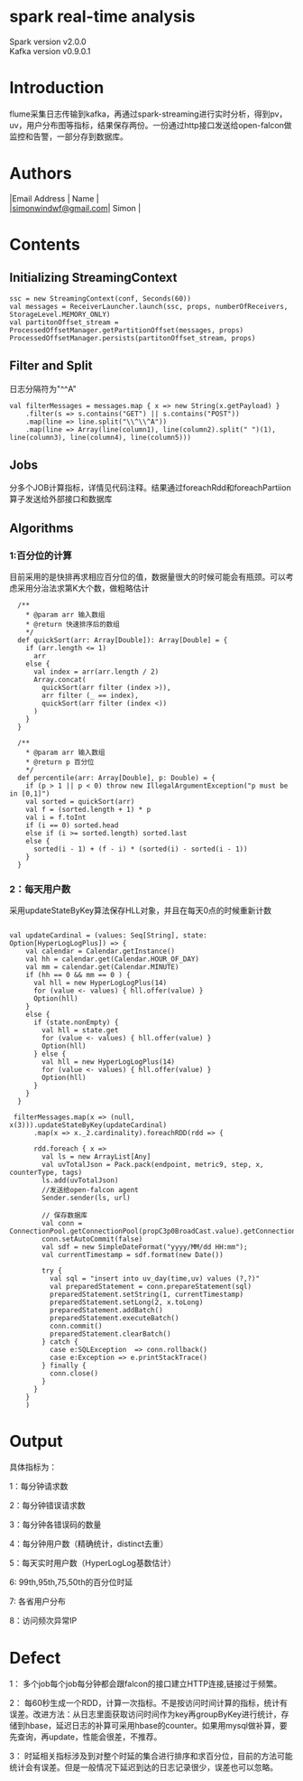 # spark real-time analysis
Spark version v2.0.0  
Kafka version v0.9.0.1  

# Introduction
flume采集日志传输到kafka，再通过spark-streaming进行实时分析，得到pv，uv，用户分布图等指标，结果保存两份。一份通过http接口发送给open-falcon做监控和告警，一部分存到数据库。
  # Authors
|Email Address        | Name   |  
|simonwindwf@gmail.com| Simon  |

# Contents 

## Initializing StreamingContext

```
ssc = new StreamingContext(conf, Seconds(60))
val messages = ReceiverLauncher.launch(ssc, props, numberOfReceivers, StorageLevel.MEMORY_ONLY)
val partitonOffset_stream = ProcessedOffsetManager.getPartitionOffset(messages, props)
ProcessedOffsetManager.persists(partitonOffset_stream, props)
```  

## Filter and Split

日志分隔符为"^^A"

```
val filterMessages = messages.map { x => new String(x.getPayload) }
    .filter(s => s.contains("GET") || s.contains("POST"))
    .map(line => line.split("\\^\\^A"))
    .map(line => Array(line(column1), line(column2).split(" ")(1), line(column3), line(column4), line(column5)))
```
## Jobs
分多个JOB计算指标，详情见代码注释。结果通过foreachRdd和foreachPartiion算子发送给外部接口和数据库

## Algorithms
### 1:百分位的计算 

目前采用的是快排再求相应百分位的值，数据量很大的时候可能会有瓶颈。可以考虑采用分治法求第K大个数，做粗略估计 

```
  /**
    * @param arr 输入数组
    * @return 快速排序后的数组
    */
  def quickSort(arr: Array[Double]): Array[Double] = {
    if (arr.length <= 1)
      arr
    else {
      val index = arr(arr.length / 2)
      Array.concat(
        quickSort(arr filter (index >)),
        arr filter (_ == index),
        quickSort(arr filter (index <))
      )
    }
  }

  /**
    * @param arr 输入数组
    * @return p 百分位
    */
  def percentile(arr: Array[Double], p: Double) = {
    if (p > 1 || p < 0) throw new IllegalArgumentException("p must be in [0,1]")
    val sorted = quickSort(arr)
    val f = (sorted.length + 1) * p
    val i = f.toInt
    if (i == 0) sorted.head
    else if (i >= sorted.length) sorted.last
    else {
      sorted(i - 1) + (f - i) * (sorted(i) - sorted(i - 1))
    }
  }
```

### 2：每天用户数

采用updateStateByKey算法保存HLL对象，并且在每天0点的时候重新计数

  
```

val updateCardinal = (values: Seq[String], state: Option[HyperLogLogPlus]) => {
    val calendar = Calendar.getInstance()
    val hh = calendar.get(Calendar.HOUR_OF_DAY)
    val mm = calendar.get(Calendar.MINUTE)
    if (hh == 0 && mm == 0 ) {
      val hll = new HyperLogLogPlus(14)
      for (value <- values) { hll.offer(value) }
      Option(hll)
    }
    else {
      if (state.nonEmpty) {
        val hll = state.get
        for (value <- values) { hll.offer(value) }
        Option(hll)
      } else {
        val hll = new HyperLogLogPlus(14)
        for (value <- values) { hll.offer(value) }
        Option(hll)
      }
    }
  }
  
 filterMessages.map(x => (null, x(3))).updateStateByKey(updateCardinal)
      .map(x => x._2.cardinality).foreachRDD(rdd => {

      rdd.foreach { x =>
        val ls = new ArrayList[Any]
        val uvTotalJson = Pack.pack(endpoint, metric9, step, x, counterType, tags)
        ls.add(uvTotalJson)
        //发送给open-falcon agent
        Sender.sender(ls, url)

        // 保存数据库
        val conn = ConnectionPool.getConnectionPool(propC3p0BroadCast.value).getConnection
        conn.setAutoCommit(false)
        val sdf = new SimpleDateFormat("yyyy/MM/dd HH:mm");
        val currentTimestamp = sdf.format(new Date())

        try {
          val sql = "insert into uv_day(time,uv) values (?,?)"
          val preparedStatement = conn.prepareStatement(sql)
          preparedStatement.setString(1, currentTimestamp)
          preparedStatement.setLong(2, x.toLong)
          preparedStatement.addBatch()
          preparedStatement.executeBatch()
          conn.commit()
          preparedStatement.clearBatch()
        } catch {
          case e:SQLException  => conn.rollback()
          case e:Exception => e.printStackTrace()
        } finally {
          conn.close()
        }
      }
    }
    )

```

# Output 

具体指标为： 
    
1：每分钟请求数
        
2：每分钟错误请求数
        
3：每分钟各错误码的数量
        
4：每分钟用户数（精确统计，distinct去重）
        
5：每天实时用户数（HyperLogLog基数估计）
        
6: 99th,95th,75,50th的百分位时延
        
7: 各省用户分布

8：访问频次异常IP

# Defect

1： 多个job每个job每分钟都会跟falcon的接口建立HTTP连接,链接过于频繁。  

2： 每60秒生成一个RDD，计算一次指标。不是按访问时间计算的指标，统计有误差。改进方法：从日志里面获取访问时间作为key再groupByKey进行统计，存储到hbase，延迟日志的补算可采用hbase的counter。如果用mysql做补算，要先查询，再update，性能会很差，不推荐。  

3： 时延相关指标涉及到对整个时延的集合进行排序和求百分位，目前的方法可能统计会有误差。但是一般情况下延迟到达的日志记录很少，误差也可以忽略。

